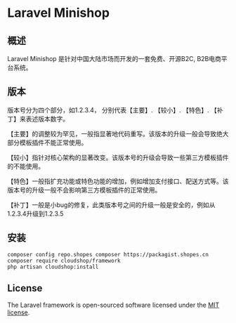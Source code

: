    
# Laravel Minishop

## 概述

Laravel Minishop 是针对中国大陆市场而开发的一套免费、开源B2C, B2B电商平台系统。

## 版本

版本号分为四个部分，如1.2.3.4， 分别代表【主要】. 【较小】. 【特色】. 【补丁】来表述版本数字。

【主要】的调整较为罕见，一般指显著地代码重写。该版本的升级一般会导致绝大部分模板插件不能正常使用。

【较小】指针对核心架构的显著改变。该版本号的升级会导致一些第三方模板插件的不能使用。

【特色】一般指扩充功能或特色功能的增加，例如增加支付接口、配送方式等。该版本号的升级一般不会影响第三方模板插件的正常使用。

【补丁】一般是小bug的修复，此类版本号之间的升级一般是安全的，例如从1.2.3.4升级到1.2.3.5

## 安装

    composer config repo.shopes composer https://packagist.shopes.cn
    composer require cloudshop/framework
    php artisan cloudshop:install
    
## License

The Laravel framework is open-sourced software licensed under the [MIT license](http://opensource.org/licenses/MIT).

